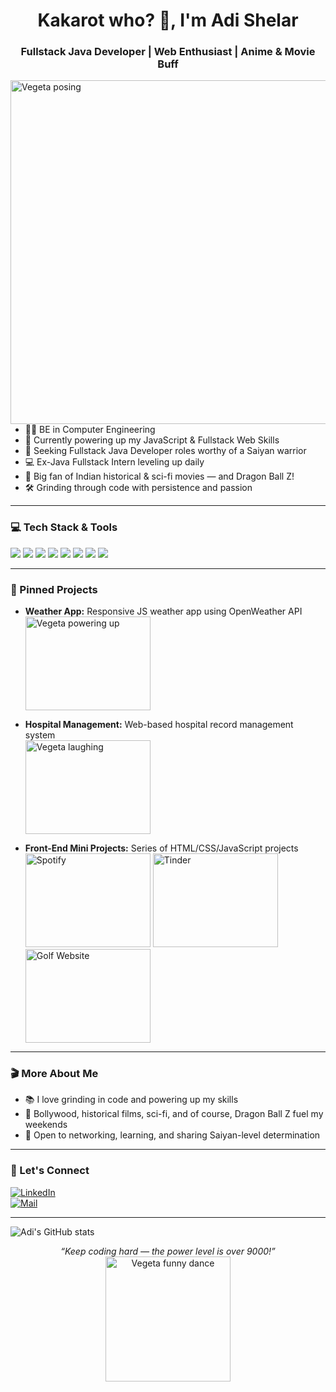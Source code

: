 
<h1 align="center">Kakarot who? 👋, I'm Adi Shelar</h1>
<h3 align="center">Fullstack Java Developer | Web Enthusiast | Anime & Movie Buff</h3>

<img src="https://media4.giphy.com/media/v1.Y2lkPTc5MGI3NjExbmJ4dGgyeGs5ajk5ZnllZnFlZnQxdHVyZ2lhYnp1bzVpODBzeHgweCZlcD12MV9pbnRlcm5hbF9naWZfYnlfaWQmY3Q9Zw/thZQwkCyXSmelSTWru/giphy.gif" width="550" align="right" alt="Vegeta posing">

---

- 🧑‍💻 BE in Computer Engineering
- 🌱 Currently powering up my JavaScript & Fullstack Web Skills
- 🎯 Seeking Fullstack Java Developer roles worthy of a Saiyan warrior
- 💻 Ex-Java Fullstack Intern leveling up daily
- 🎥 Big fan of Indian historical & sci-fi movies — and Dragon Ball Z!
- 🛠️ Grinding through code with persistence and passion

---

### 💻 Tech Stack & Tools
<img src="https://img.shields.io/badge/Java-informational?style=for-the-badge&logo=java&logoColor=white"/>
<img src="https://img.shields.io/badge/Javascript-informational?style=for-the-badge&logo=javascript&logoColor=white"/>
<img src="https://img.shields.io/badge/HTML5-informational?style=for-the-badge&logo=html5&logoColor=white"/>
<img src="https://img.shields.io/badge/CSS3-informational?style=for-the-badge&logo=css3&logoColor=white"/>
<img src="https://img.shields.io/badge/Git-informational?style=for-the-badge&logo=git&logoColor=white"/>
<img src="https://img.shields.io/badge/Spring_Boot-informational?style=for-the-badge&logo=spring-boot&logoColor=white"/>
<img src="https://img.shields.io/badge/MySQL-informational?style=for-the-badge&logo=mysql&logoColor=white"/>
<img src="https://img.shields.io/badge/React-informational?style=for-the-badge&logo=react&logoColor=white"/>

---

### 📌 Pinned Projects
- **Weather App:** Responsive JS weather app using OpenWeather API  
  <img src="https://media1.giphy.com/media/v1.Y2lkPTc5MGI3NjExdDAzMjVtaGZsbG9uZDN2YTFjejNpOHgzZDN6Mmx0eWE3NzFqN2tyOCZlcD12MV9pbnRlcm5hbF9naWZfYnlfaWQmY3Q9Zw/za5xikuRr0OzK/giphy.gif" width="200" height="150" alt="Vegeta powering up">

- **Hospital Management:** Web-based hospital record management system  
  <img src="https://media4.giphy.com/media/v1.Y2lkPTc5MGI3NjExb3BqeWF5ZXZ0NGZpa3J4eGdiMTJscTNvNXc1cmY0ZWZpaWN1eGxvbiZlcD12MV9pbnRlcm5hbF9naWZfYnlfaWQmY3Q9Zw/vHqYqMzqQYl7wdetsS/giphy.gif" width="200" height="150" alt="Vegeta laughing">

- **Front-End Mini Projects:** Series of HTML/CSS/JavaScript projects  
  <img src="https://media1.giphy.com/media/v1.Y2lkPTc5MGI3NjExbG9wbjZiZmNxbGcxZHRybGVyb2N1NnhxdXpsNmpobG81Nm52c3AwdiZlcD12MV9pbnRlcm5hbF9naWZfYnlfaWQmY3Q9Zw/Ll1rEkDebTIdO/giphy.gif" width="200" height="150" alt="Spotify">
  <img src="https://media0.giphy.com/media/v1.Y2lkPTc5MGI3NjExOGFheGxqYmVncWN6bmE3ejZ1eHV0M2l4Zzh6am84NW9ydWlyMXJleCZlcD12MV9pbnRlcm5hbF9naWZfYnlfaWQmY3Q9Zw/qg7S7qVMCqP1C/giphy.gif" width="200" height="150" alt="Tinder">
  <img src="https://media1.giphy.com/media/v1.Y2lkPTc5MGI3NjExeDUyeHpxM3IxcWxoZjNqenk1MjVzaTM1NzFwOThpczJza2RpaGRxaSZlcD12MV9pbnRlcm5hbF9naWZfYnlfaWQmY3Q9Zw/2t8jyWKydrHcQ/giphy.gif" width="200" height="150" alt="Golf Website">

---

### 🎬 More About Me
- 📚 I love grinding in code and powering up my skills  
- 🍿 Bollywood, historical films, sci-fi, and of course, Dragon Ball Z fuel my weekends  
- 🤝 Open to networking, learning, and sharing Saiyan-level determination

---

### 🚀 Let's Connect
[![LinkedIn](https://img.shields.io/badge/LinkedIn-blue?style=for-the-badge&logo=linkedin&logoColor=white)](https://www.linkedin.com/in/adi190717)  
[![Mail](https://img.shields.io/badge/Email-informational?style=for-the-badge&logo=gmail&logoColor=white)](mailto:adishelar2001@gmail.com)  

---

![Adi's GitHub stats](https://github-readme-stats.vercel.app/api?username=ADI190717&show_icons=true&hide_title=true&theme=radical)

<p align="center">
  <i>“Keep coding hard — the power level is over 9000!”</i>  
  <br>
  <img src="https://media.giphy.com/media/l378zKVk7Eh3yHoJi/giphy.gif" width="200" alt="Vegeta funny dance">
</p>
